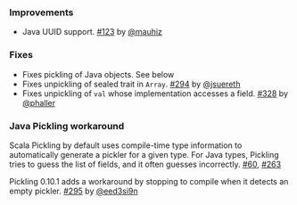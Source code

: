 
  [@mauhiz]: https://github.com/mauhiz
  [@eed3si9n]: https://github.com/eed3si9n
  [@jsuereth]: https://github.com/jsuereth
  [@phaller]: https://github.com/phaller

  [60]: https://github.com/scala/pickling/issues/60
  [263]: https://github.com/scala/pickling/issues/263
  [123]: https://github.com/scala/pickling/pull/123
  [294]: https://github.com/scala/pickling/pull/294
  [295]: https://github.com/scala/pickling/pull/295
  [328]: https://github.com/scala/pickling/pull/328

### Improvements

- Java UUID support. [#123][123] by [@mauhiz][@mauhiz]

### Fixes

- Fixes pickling of Java objects. See below 
- Fixes unpickling of sealed trait in `Array`. [#294][294] by [@jsuereth][@jsuereth]
- Fixes unpickling of `val` whose implementation accesses a field. [#328][328] by [@phaller][@phaller]

### Java Pickling workaround

Scala Pickling by default uses compile-time type information
to automatically generate a pickler for a given type.
For Java types, Pickling tries to guess the list of fields,
and it often guesses incorrectly. [#60][60], [#263][263]

Pickling 0.10.1 adds a workaround by stopping to
compile when it detects an empty pickler. [#295][295] by [@eed3si9n][@eed3si9n]
